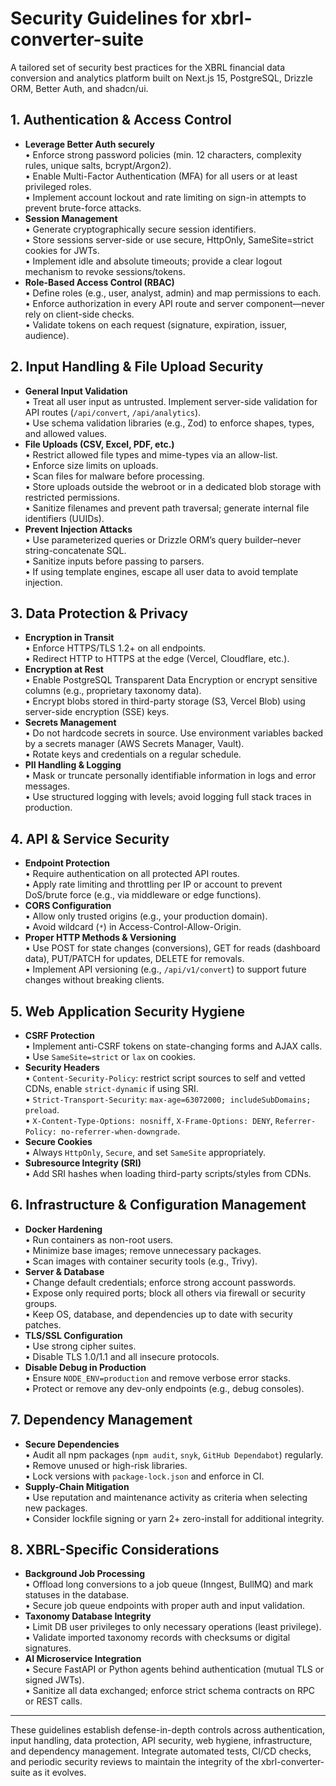 # Security Guidelines for xbrl-converter-suite

A tailored set of security best practices for the XBRL financial data conversion and analytics platform built on Next.js 15, PostgreSQL, Drizzle ORM, Better Auth, and shadcn/ui.

## 1. Authentication & Access Control

- **Leverage Better Auth securely**  
  • Enforce strong password policies (min. 12 characters, complexity rules, unique salts, bcrypt/Argon2).  
  • Enable Multi-Factor Authentication (MFA) for all users or at least privileged roles.  
  • Implement account lockout and rate limiting on sign-in attempts to prevent brute-force attacks.
- **Session Management**  
  • Generate cryptographically secure session identifiers.  
  • Store sessions server-side or use secure, HttpOnly, SameSite=strict cookies for JWTs.  
  • Implement idle and absolute timeouts; provide a clear logout mechanism to revoke sessions/tokens.
- **Role-Based Access Control (RBAC)**  
  • Define roles (e.g., user, analyst, admin) and map permissions to each.  
  • Enforce authorization in every API route and server component—never rely on client-side checks.  
  • Validate tokens on each request (signature, expiration, issuer, audience).

## 2. Input Handling & File Upload Security

- **General Input Validation**  
  • Treat all user input as untrusted. Implement server-side validation for API routes (`/api/convert`, `/api/analytics`).  
  • Use schema validation libraries (e.g., Zod) to enforce shapes, types, and allowed values.
- **File Uploads (CSV, Excel, PDF, etc.)**  
  • Restrict allowed file types and mime-types via an allow-list.  
  • Enforce size limits on uploads.  
  • Scan files for malware before processing.  
  • Store uploads outside the webroot or in a dedicated blob storage with restricted permissions.  
  • Sanitize filenames and prevent path traversal; generate internal file identifiers (UUIDs).
- **Prevent Injection Attacks**  
  • Use parameterized queries or Drizzle ORM’s query builder–never string-concatenate SQL.  
  • Sanitize inputs before passing to parsers.  
  • If using template engines, escape all user data to avoid template injection.

## 3. Data Protection & Privacy

- **Encryption in Transit**  
  • Enforce HTTPS/TLS 1.2+ on all endpoints.  
  • Redirect HTTP to HTTPS at the edge (Vercel, Cloudflare, etc.).
- **Encryption at Rest**  
  • Enable PostgreSQL Transparent Data Encryption or encrypt sensitive columns (e.g., proprietary taxonomy data).  
  • Encrypt blobs stored in third-party storage (S3, Vercel Blob) using server-side encryption (SSE) keys.
- **Secrets Management**  
  • Do not hardcode secrets in source. Use environment variables backed by a secrets manager (AWS Secrets Manager, Vault).  
  • Rotate keys and credentials on a regular schedule.
- **PII Handling & Logging**  
  • Mask or truncate personally identifiable information in logs and error messages.  
  • Use structured logging with levels; avoid logging full stack traces in production.

## 4. API & Service Security

- **Endpoint Protection**  
  • Require authentication on all protected API routes.  
  • Apply rate limiting and throttling per IP or account to prevent DoS/brute force (e.g., via middleware or edge functions).
- **CORS Configuration**  
  • Allow only trusted origins (e.g., your production domain).  
  • Avoid wildcard (`*`) in Access-Control-Allow-Origin.
- **Proper HTTP Methods & Versioning**  
  • Use POST for state changes (conversions), GET for reads (dashboard data), PUT/PATCH for updates, DELETE for removals.  
  • Implement API versioning (e.g., `/api/v1/convert`) to support future changes without breaking clients.

## 5. Web Application Security Hygiene

- **CSRF Protection**  
  • Implement anti-CSRF tokens on state-changing forms and AJAX calls.  
  • Use `SameSite=strict` or `lax` on cookies.
- **Security Headers**  
  • `Content-Security-Policy`: restrict script sources to self and vetted CDNs, enable `strict-dynamic` if using SRI.  
  • `Strict-Transport-Security`: `max-age=63072000; includeSubDomains; preload`.  
  • `X-Content-Type-Options: nosniff`, `X-Frame-Options: DENY`, `Referrer-Policy: no-referrer-when-downgrade`.
- **Secure Cookies**  
  • Always `HttpOnly`, `Secure`, and set `SameSite` appropriately.
- **Subresource Integrity (SRI)**  
  • Add SRI hashes when loading third-party scripts/styles from CDNs.

## 6. Infrastructure & Configuration Management

- **Docker Hardening**  
  • Run containers as non-root users.  
  • Minimize base images; remove unnecessary packages.  
  • Scan images with container security tools (e.g., Trivy).
- **Server & Database**  
  • Change default credentials; enforce strong account passwords.  
  • Expose only required ports; block all others via firewall or security groups.  
  • Keep OS, database, and dependencies up to date with security patches.
- **TLS/SSL Configuration**  
  • Use strong cipher suites.  
  • Disable TLS 1.0/1.1 and all insecure protocols.
- **Disable Debug in Production**  
  • Ensure `NODE_ENV=production` and remove verbose error stacks.  
  • Protect or remove any dev-only endpoints (e.g., debug consoles).

## 7. Dependency Management

- **Secure Dependencies**  
  • Audit all npm packages (`npm audit`, `snyk`, `GitHub Dependabot`) regularly.  
  • Remove unused or high-risk libraries.  
  • Lock versions with `package-lock.json` and enforce in CI.
- **Supply-Chain Mitigation**  
  • Use reputation and maintenance activity as criteria when selecting new packages.  
  • Consider lockfile signing or yarn 2+ zero-install for additional integrity.

## 8. XBRL-Specific Considerations

- **Background Job Processing**  
  • Offload long conversions to a job queue (Inngest, BullMQ) and mark statuses in the database.  
  • Secure job queue endpoints with proper auth and input validation.
- **Taxonomy Database Integrity**  
  • Limit DB user privileges to only necessary operations (least privilege).  
  • Validate imported taxonomy records with checksums or digital signatures.
- **AI Microservice Integration**  
  • Secure FastAPI or Python agents behind authentication (mutual TLS or signed JWTs).  
  • Sanitize all data exchanged; enforce strict schema contracts on RPC or REST calls.

---
These guidelines establish defense-in-depth controls across authentication, input handling, data protection, API security, web hygiene, infrastructure, and dependency management. Integrate automated tests, CI/CD checks, and periodic security reviews to maintain the integrity of the xbrl-converter-suite as it evolves.